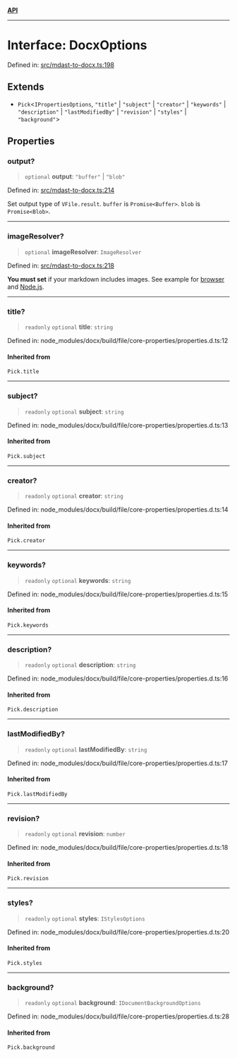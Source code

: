 [**API**](../API.md)

***

# Interface: DocxOptions

Defined in: [src/mdast-to-docx.ts:198](https://github.com/inokawa/remark-docx/blob/0d82659e62511c1708cf2243963b645317472b67/src/mdast-to-docx.ts#L198)

## Extends

- `Pick`\<`IPropertiesOptions`, `"title"` \| `"subject"` \| `"creator"` \| `"keywords"` \| `"description"` \| `"lastModifiedBy"` \| `"revision"` \| `"styles"` \| `"background"`\>

## Properties

### output?

> `optional` **output**: `"buffer"` \| `"blob"`

Defined in: [src/mdast-to-docx.ts:214](https://github.com/inokawa/remark-docx/blob/0d82659e62511c1708cf2243963b645317472b67/src/mdast-to-docx.ts#L214)

Set output type of `VFile.result`. `buffer` is `Promise<Buffer>`. `blob` is `Promise<Blob>`.

***

### imageResolver?

> `optional` **imageResolver**: `ImageResolver`

Defined in: [src/mdast-to-docx.ts:218](https://github.com/inokawa/remark-docx/blob/0d82659e62511c1708cf2243963b645317472b67/src/mdast-to-docx.ts#L218)

**You must set** if your markdown includes images. See example for [browser](https://github.com/inokawa/remark-docx/blob/main/stories/playground.stories.tsx) and [Node.js](https://github.com/inokawa/remark-docx/blob/main/src/index.spec.ts).

***

### title?

> `readonly` `optional` **title**: `string`

Defined in: node\_modules/docx/build/file/core-properties/properties.d.ts:12

#### Inherited from

`Pick.title`

***

### subject?

> `readonly` `optional` **subject**: `string`

Defined in: node\_modules/docx/build/file/core-properties/properties.d.ts:13

#### Inherited from

`Pick.subject`

***

### creator?

> `readonly` `optional` **creator**: `string`

Defined in: node\_modules/docx/build/file/core-properties/properties.d.ts:14

#### Inherited from

`Pick.creator`

***

### keywords?

> `readonly` `optional` **keywords**: `string`

Defined in: node\_modules/docx/build/file/core-properties/properties.d.ts:15

#### Inherited from

`Pick.keywords`

***

### description?

> `readonly` `optional` **description**: `string`

Defined in: node\_modules/docx/build/file/core-properties/properties.d.ts:16

#### Inherited from

`Pick.description`

***

### lastModifiedBy?

> `readonly` `optional` **lastModifiedBy**: `string`

Defined in: node\_modules/docx/build/file/core-properties/properties.d.ts:17

#### Inherited from

`Pick.lastModifiedBy`

***

### revision?

> `readonly` `optional` **revision**: `number`

Defined in: node\_modules/docx/build/file/core-properties/properties.d.ts:18

#### Inherited from

`Pick.revision`

***

### styles?

> `readonly` `optional` **styles**: `IStylesOptions`

Defined in: node\_modules/docx/build/file/core-properties/properties.d.ts:20

#### Inherited from

`Pick.styles`

***

### background?

> `readonly` `optional` **background**: `IDocumentBackgroundOptions`

Defined in: node\_modules/docx/build/file/core-properties/properties.d.ts:28

#### Inherited from

`Pick.background`
